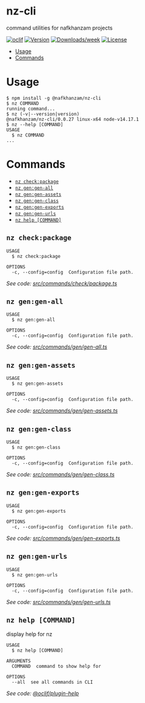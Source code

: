 nz-cli
======

command utilities for nafkhanzam projects

[![oclif](https://img.shields.io/badge/cli-oclif-brightgreen.svg)](https://oclif.io)
[![Version](https://img.shields.io/npm/v/nz-cli.svg)](https://npmjs.org/package/nz-cli)
[![Downloads/week](https://img.shields.io/npm/dw/nz-cli.svg)](https://npmjs.org/package/nz-cli)
[![License](https://img.shields.io/npm/l/nz-cli.svg)](https://github.com/nafkhanzam/nz-cli/blob/master/package.json)

<!-- toc -->
* [Usage](#usage)
* [Commands](#commands)
<!-- tocstop -->
# Usage
<!-- usage -->
```sh-session
$ npm install -g @nafkhanzam/nz-cli
$ nz COMMAND
running command...
$ nz (-v|--version|version)
@nafkhanzam/nz-cli/0.0.27 linux-x64 node-v14.17.1
$ nz --help [COMMAND]
USAGE
  $ nz COMMAND
...
```
<!-- usagestop -->
# Commands
<!-- commands -->
* [`nz check:package`](#nz-checkpackage)
* [`nz gen:gen-all`](#nz-gengen-all)
* [`nz gen:gen-assets`](#nz-gengen-assets)
* [`nz gen:gen-class`](#nz-gengen-class)
* [`nz gen:gen-exports`](#nz-gengen-exports)
* [`nz gen:gen-urls`](#nz-gengen-urls)
* [`nz help [COMMAND]`](#nz-help-command)

## `nz check:package`

```
USAGE
  $ nz check:package

OPTIONS
  -c, --config=config  Configuration file path.
```

_See code: [src/commands/check/package.ts](https://github.com/nafkhanzam/nz-cli/blob/v0.0.27/src/commands/check/package.ts)_

## `nz gen:gen-all`

```
USAGE
  $ nz gen:gen-all

OPTIONS
  -c, --config=config  Configuration file path.
```

_See code: [src/commands/gen/gen-all.ts](https://github.com/nafkhanzam/nz-cli/blob/v0.0.27/src/commands/gen/gen-all.ts)_

## `nz gen:gen-assets`

```
USAGE
  $ nz gen:gen-assets

OPTIONS
  -c, --config=config  Configuration file path.
```

_See code: [src/commands/gen/gen-assets.ts](https://github.com/nafkhanzam/nz-cli/blob/v0.0.27/src/commands/gen/gen-assets.ts)_

## `nz gen:gen-class`

```
USAGE
  $ nz gen:gen-class

OPTIONS
  -c, --config=config  Configuration file path.
```

_See code: [src/commands/gen/gen-class.ts](https://github.com/nafkhanzam/nz-cli/blob/v0.0.27/src/commands/gen/gen-class.ts)_

## `nz gen:gen-exports`

```
USAGE
  $ nz gen:gen-exports

OPTIONS
  -c, --config=config  Configuration file path.
```

_See code: [src/commands/gen/gen-exports.ts](https://github.com/nafkhanzam/nz-cli/blob/v0.0.27/src/commands/gen/gen-exports.ts)_

## `nz gen:gen-urls`

```
USAGE
  $ nz gen:gen-urls

OPTIONS
  -c, --config=config  Configuration file path.
```

_See code: [src/commands/gen/gen-urls.ts](https://github.com/nafkhanzam/nz-cli/blob/v0.0.27/src/commands/gen/gen-urls.ts)_

## `nz help [COMMAND]`

display help for nz

```
USAGE
  $ nz help [COMMAND]

ARGUMENTS
  COMMAND  command to show help for

OPTIONS
  --all  see all commands in CLI
```

_See code: [@oclif/plugin-help](https://github.com/oclif/plugin-help/blob/v3.2.4/src/commands/help.ts)_
<!-- commandsstop -->
